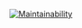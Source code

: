 [![Maintainability](https://api.codeclimate.com/v1/badges/fcc9d7b320b9fe6f807c/maintainability)](https://codeclimate.com/github/TheAtrAtr/java-project-61/maintainability)
